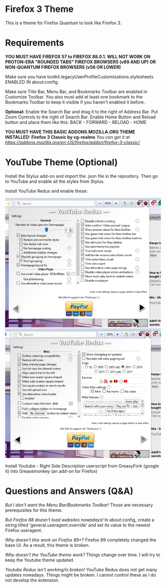 # Firefox 3 Theme

This is a theme for Firefox Quantum to look like Firefox 3.

# Requirements

**YOU MUST HAVE FIREFOX 57 to FIREFOX 88.0.1. WILL NOT WORK ON PROTON-ERA "ROUNDED TABS" FIREFOX BROWSERS (v89 AND UP) OR NON-QUANTUM FIREFOX BROWSERS (v56 OR LOWER)**

Make sure you have toolkit.legacyUserProfileCustomizations.stylesheets ENABLED IN about:config.

Make sure Title Bar, Menu Bar, and Bookmarks Toolbar are enabled in Customize Toolbar. You also must add at least one bookmark to the Bookmarks Toolbar to keep it visible if you haven't enabled it before.

**Optional:** Enable the Search Bar and drag it to the right of Address Bar. Put Zoom Controls to the right of Search Bar. Enable Home Button and Reload button and place them like this: BACK - FORWARD - RELOAD - HOME

**YOU MUST HAVE THIS BASIC ADDONS.MOZILLA.ORG THEME INSTALLED: Firefox 3 Classic by cg-realms**
*You can get it at https://addons.mozilla.org/en-US/firefox/addon/firefox-3-classic/*

# YouTube Theme (Optional)

Install the Stylus add-on and import the .json file in the repository. Then go to YouTube and enable all the styles from Stylus.

Install YouTube Redux and enable these: 

![this](redux1.png) ![this](redux2.png)

Install Youtube - Right Side Description userscript from GreasyFork (google it) into Greasemonkey (an add-on for Firefox)




# Questions and Answers (Q&A)

*But I don't want the Menu Bar/Bookmarks Toolbar!*
Those are necessary prerequisites for this theme.

*But Firefox 88 doesn't load websites nowadays!*
In about:config, create a string titled 'general.useragent.override' and set its value to the newest Firefox useragent.

*Why doesn't this work on Firefox 89+?*
Firefox 89 completely changed the base UI. As a result, this theme is broken.

*Why doesn't the YouTube theme work?*
Things change over time. I will try to keep the Youtube theme updated.

*Youtube Redux isn't working/is broken!*
YouTube Redux does not get many updates nowadays. Things might be broken. I cannot control these as I do not develop the extension.









